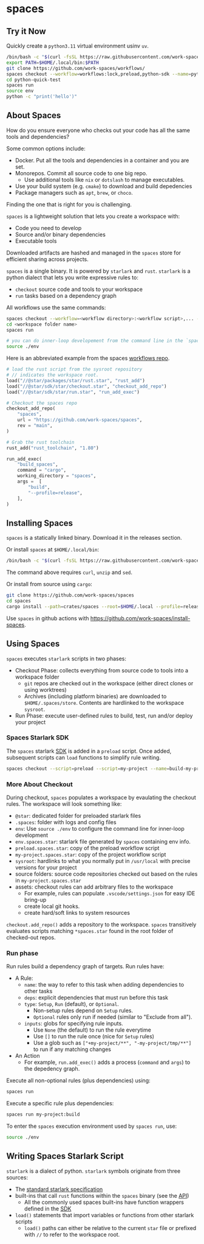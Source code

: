 # spaces

## Try it Now

Quickly create a `python3.11` virtual environment usinv `uv`.

```sh
/bin/bash -c "$(curl -fsSL https://raw.githubusercontent.com/work-spaces/install-spaces/refs/heads/main/install.sh)"
export PATH=$HOME/.local/bin:$PATH
git clone https://github.com/work-spaces/workflows/
spaces checkout --workflow=workflows:lock,preload,python-sdk --name=python-quick-test
cd python-quick-test
spaces run
source env
python -c "print('hello')"
```

## About Spaces

How do you ensure everyone who checks out your code has all the same tools and dependencies?

Some common options include: 

- Docker. Put all the tools and dependencies in a container and you are set.
- Monorepos. Commit all source code to one big repo. 
  - Use additional tools like `nix` or `dotslash` to manage executables.
- Use your build system (e.g. `cmake`) to download and build depedencies
- Package managers such as `apt`, `brew`, or `choco`.

Finding the one that is right for you is challenging. 

`spaces` is a lightweight solution that lets you create a workspace with:

- Code you need to develop
- Source and/or binary dependencies
- Executable tools

Downloaded artifacts are hashed and managed in the `spaces` store for efficient sharing across projects.

`spaces` is a single binary. It is powered by `starlark` and `rust`. `starlark` is a python dialect that lets you write expressive rules to:

- `checkout` source code and tools to your workspace
- `run` tasks based on a dependency graph

All workflows use the same commands:

```sh
spaces checkout --workflow=<workflow directory>:<workflow script>,... --name=<workspace folder name>
cd <workspace folder name>
spaces run

# you can do inner-loop developement from the command line in the `spaces run` environment using
source ./env
```

Here is an abbreviated example from the spaces [workflows repo](https://github.com/work-spaces/workflows/).

```python
# load the rust script from the sysroot repository
# // indicates the workspace root.
load("//@star/packages/star/rust.star", "rust_add")
load("//@star/sdk/star/checkout.star", "checkout_add_repo")
load("//@star/sdk/star/run.star", "run_add_exec")

# Checkout the spaces repo
checkout_add_repo(
    "spaces",
    url = "https://github.com/work-spaces/spaces",
    rev = "main",
)

# Grab the rust toolchain
rust_add("rust_toolchain", "1.80")

run_add_exec(
    "build_spaces",
    command = "cargo",
    working_directory = "spaces",
    args =  [
        "build",
        "--profile=release",
    ],
)
```

## Installing Spaces

`spaces` is a statically linked binary. Download it in the releases section.

Or install `spaces` at `$HOME/.local/bin`:

```sh
/bin/bash -c "$(curl -fsSL https://raw.githubusercontent.com/work-spaces/install-spaces/refs/heads/main/install.sh)"
```

The command above requires `curl`, `unzip` and `sed`.

Or install from source using `cargo`:

```sh
git clone https://github.com/work-spaces/spaces
cd spaces
cargo install --path=crates/spaces --root=$HOME/.local --profile=release
```

Use `spaces` in github actions with https://github.com/work-spaces/install-spaces.

## Using Spaces

`spaces` executes `starlark` scripts in two phases:

- Checkout Phase: collects everything from source code to tools into a workspace folder
    - `git` repos are checked out in the workspace (either direct clones or using worktrees)
    - Archives (including platform binaries) are downloaded to `$HOME/.spaces/store`. Contents are hardlinked to the workspace `sysroot`.
- Run Phase: execute user-defined rules to build, test, run and/or deploy your project

### Spaces Starlark SDK

The `spaces` starlark [SDK](https://github.com/work-spaces/sdk) is added in a `preload` script. Once added, subsequent scripts can `load` functions to simplify rule writing.

```sh
spaces checkout --script=preload --script=my-project --name=build-my-project
```

### More About Checkout

During checkout, `spaces` populates a workspace by evaulating the checkout rules. The workspace will look something like:

- `@star`: dedicated folder for preloaded starlark files
- `.spaces`: folder with logs and config files
- `env`: Use `source ./env` to configure the command line for inner-loop development
- `env.spaces.star`: starlark file generated by `spaces` containing env info.
- `preload.spaces.star`: copy of the preload workflow script
- `my-project.spaces.star`: copy of the project workflow script
- `sysroot`: hardlinks to what you normally put in `/usr/local` with precise versions for your project
- source folders: source code repositories checked out based on the rules in `my-project.spaces.star`
- assets: checkout rules can add arbitrary files to the workspace
  - For example, rules can populate `.vscode/settings.json` for easy IDE bring-up
  - create local git hooks.
  - create hard/soft links to system resources

`checkout.add_repo()` adds a repository to the workspace. `spaces` transitively evaluates scripts matching `*spaces.star` found in the root folder of checked-out repos.

### Run phase

Run rules build a dependency graph of targets. Run rules have:

- A Rule:
  - `name`: the way to refer to this task when adding dependencies to other tasks
  - `deps`: explicit dependencies that must run before this task
  - `type`: `Setup`, `Run` (default), or `Optional`. 
    - Non-setup rules depend on `Setup` rules. 
    - `Optional` rules only run if needed (similar to "Exclude from all").
  - `inputs`: globs for specifying rule inputs. 
    - Use `None` (the default) to run the rule everytime
    - Use `[]` to run the rule once (nice for `Setup` rules)
    - Use a glob such as `["+my-project/**", "-my-project/tmp/**"]` to run if any matching changes
- An Action
    - For example, `run.add_exec()` adds a process (`command` and `args`) to the depedency graph.

Execute all non-optional rules (plus dependencies) using:

```sh
spaces run
```

Execute a specific rule plus dependencies:

```sh
spaces run my-project:build
```

To enter the `spaces` execution environment used by `spaces run`, use:

```sh
source ./env
```

## Writing Spaces Starlark Script

`starlark` is a dialect of python. `starlark` symbols originate from three sources:

- The [standard starlark specification](https://github.com/bazelbuild/starlark/blob/master/spec.md)
- built-ins that call `rust` functions within the `spaces` binary (see the [API](API.md))
  - All the commonly used spaces built-ins have function wrappers defined in the [SDK](https://github.com/work-spaces/sdk)
- `load()` statements that import variables or functions from other starlark scripts
  - `load()` paths can either be relative to the current `star` file or prefixed with `//` to refer to the workspace root.
